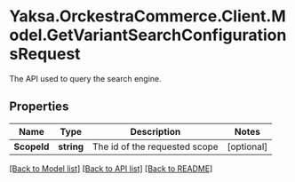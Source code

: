 # Yaksa.OrckestraCommerce.Client.Model.GetVariantSearchConfigurationsRequest
The API used to query the search engine.

## Properties

Name | Type | Description | Notes
------------ | ------------- | ------------- | -------------
**ScopeId** | **string** | The id of the requested scope | [optional] 

[[Back to Model list]](../README.md#documentation-for-models) [[Back to API list]](../README.md#documentation-for-api-endpoints) [[Back to README]](../README.md)

